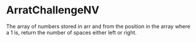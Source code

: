 # ArratChallengeNV
The array of numbers stored in arr and from the position in the array where a 1 is, return the number of spaces either left or right.
